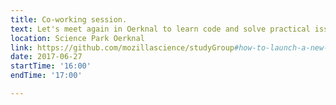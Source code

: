 ```yaml
---
title: Co-working session.
text: Let's meet again in Oerknal to learn code and solve practical issues. Don't forget to bring your own laptop! 
location: Science Park Oerknal
link: https://github.com/mozillascience/studyGroup#how-to-launch-a-new-event
date: 2017-06-27
startTime: '16:00'
endTime: '17:00'

---
```

